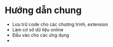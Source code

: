 # Hướng dẫn chung
- Lưu trữ code cho các chương trình, extension
- Làm cơ sở dữ liệu online
- Đầu vào cho các ứng dụng
- 

